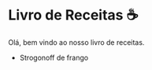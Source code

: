 # Livro de Receitas :coffee:



Olá, bem vindo ao nosso livro de receitas.

- Strogonoff de frango













#  


